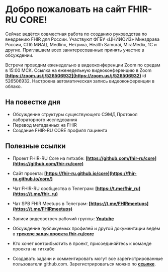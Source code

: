 # Добро пожаловать на сайт FHIR-RU CORE!

Сейчас ведётся совместная работа по созданию руководства по внедрению FHIR для России. 
Участвуют ФГБУ «ЦНИИОИЗ» Минздрава России, СПб МИАЦ, Medlinx, Нетрика, Health Samurai, MiraMedix, 1С и другие. 
Приглашаем всех заинтересованных принять участие в обсуждении.

Встречи проводим еженедельно в видеоконференции Zoom по средам в 15:00 МСК. 
Ссылка на еженедельную видеоконференцию в Zoom __[https://zoom.us/j/526506932](https://zoom.us/j/526506932)__ 
id 526506932. 
Настроена автоматическая запись видеоконференции в облако.

## На повестке дня
- Обсуждение структуры существующего СЭМД Протокол лабораторного исследования
- Перевод метаданных на FHIR
- Создание FHIR-RU CORE профиля пациента

## Полезные ссылки

* Проект FHIR-RU Core на гитхабе: __[https://github.com/fhir-ru/core](https://github.com/fhir-ru/core)__

* Сайт проекта: __[https://fhir-ru.github.io/core](https://fhir-ru.github.io/core/)__

* Чат FHIR-RU сообщества в Телеграм: __[https://t.me/fhir_ru](https://t.me/fhir_ru)__

* Чат SPB FHIR Meetups в Телеграм: __[https://t.me/FHIRmeetups](https://t.me/FHIRmeetups)__

* Записи видеовстреч рабочий группы: __[Youtube](https://www.youtube.com/playlist?list=PLEOOqZS1NtwahWSuJQbWJTjhdbyVy-56U)__

* Обсуждение публикуемых профилей и другой документации ведём в __[трекере задач проекта fhir-ru/core](https://github.com/fhir-ru/core/issues)__

* Кто хочет контрибьютить в проект, присоединяйтесь к команде проекта на гитхабе

* Создавать задачи и комментировать могут все зарегистрированные пользователи github.com. Зарегистрироваться можно по __[ссылке](https://github.com/join?source=header-home)__.
